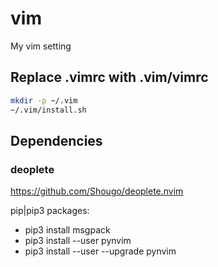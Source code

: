 # vim

My vim setting

## Replace .vimrc with .vim/vimrc

```sh
mkdir -p ~/.vim
~/.vim/install.sh
```

## Dependencies

### deoplete

https://github.com/Shougo/deoplete.nvim

pip|pip3 packages:

- pip3 install msgpack
- pip3 install --user pynvim
- pip3 install --user --upgrade pynvim
  